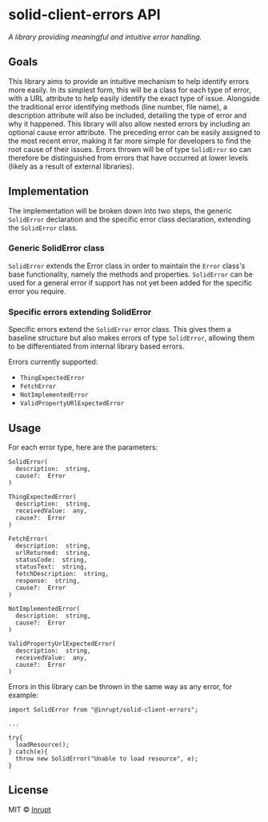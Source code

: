 # solid-client-errors API

_A library providing meaningful and intuitive error handling._

## Goals

This library aims to provide an intuitive mechanism to help identify errors more easily. In its simplest form, this will be a class for each type of error, with a URL attribute to help easily identify the exact type of issue. Alongside the traditional error identifying methods (line number, file name), a description attribute will also be included, detailing the type of error and why it happened. This library will also allow nested errors by including an optional cause error attribute. The preceding error can be easily assigned to the most recent error, making it far more simple for developers to find the root cause of their issues. Errors thrown will be of type `SolidError` so can therefore be distinguished from errors that have occurred at lower levels (likely as a result of external libraries).

## Implementation

The implementation will be broken down into two steps, the generic `SolidError` declaration and the specific error class declaration, extending the `SolidError` class.

### Generic SolidError class

`SolidError` extends the Error class in order to maintain the `Error` class's base functionality, namely the methods and properties. `SolidError` can be used for a general error if support has not yet been added for the specific error you require.

### Specific errors extending SolidError

Specific errors extend the `SolidError` error class. This gives them a baseline structure but also makes errors of type `SolidError`, allowing them to be differentiated from internal library based errors.

Errors currently supported:

- `ThingExpectedError`
- `FetchError`
- `NotImplementedError`
- `ValidPropertyURlExpectedError`

## Usage

For each error type, here are the parameters:

    SolidError(
      description:  string,
      cause?:  Error
    )

    ThingExpectedError(
      description:  string,
      receivedValue:  any,
      cause?:  Error
    )

    FetchError(
      description:  string,
      urlReturned:  string,
      statusCode:  string,
      statusText:  string,
      fetchDescription:  string,
      response:  string,
      cause?:  Error
    )

    NotImplementedError(
      description:  string,
      cause?:  Error
    )

    ValidPropertyUrlExpectedError(
      description:  string,
      receivedValue:  any,
      cause?:  Error
    )

Errors in this library can be thrown in the same way as any error, for example:

    import SolidError from "@inrupt/solid-client-errors";

    ...

    try{
      loadResource();
    } catch(e){
      throw new SolidError("Unable to load resource", e);
    }

## License

MIT © [Inrupt](https://inrupt.com)
